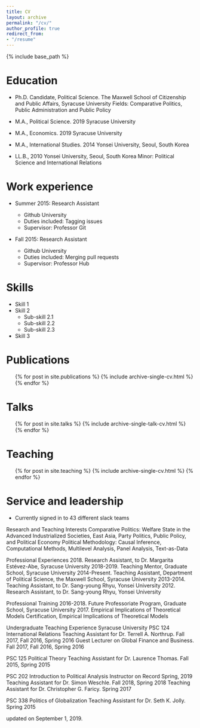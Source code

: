 ```yaml
---
title: CV
layout: archive
permalink: "/cv/"
author_profile: true
redirect_from:
- "/resume"
---
```


{% include base_path %}

Education
======
* Ph.D. Candidate, Political Science. 
The Maxwell School of Citizenship and Public Affairs, Syracuse University
Fields: Comparative Politics, Public Administration and Public Policy

* M.A., Political Science. 2019
Syracuse University

* M.A., Economics. 2019
Syracuse University

* M.A., International Studies. 2014
Yonsei University, Seoul, South Korea

* LL.B., 2010
Yonsei University, Seoul, South Korea
Minor: Political Science and International Relations

Work experience
======
* Summer 2015: Research Assistant
  * Github University
  * Duties included: Tagging issues
  * Supervisor: Professor Git

* Fall 2015: Research Assistant
  * Github University
  * Duties included: Merging pull requests
  * Supervisor: Professor Hub
  
Skills
======
* Skill 1
* Skill 2
  * Sub-skill 2.1
  * Sub-skill 2.2
  * Sub-skill 2.3
* Skill 3

Publications
======
  <ul>{% for post in site.publications %}
    {% include archive-single-cv.html %}
  {% endfor %}</ul>
  
Talks
======
  <ul>{% for post in site.talks %}
    {% include archive-single-talk-cv.html %}
  {% endfor %}</ul>
  
Teaching
======
  <ul>{% for post in site.teaching %}
    {% include archive-single-cv.html %}
  {% endfor %}</ul>
  
Service and leadership
======
* Currently signed in to 43 different slack teams


Research and Teaching Interests
Comparative Politics: Welfare State in the Advanced Industrialized Societies, East Asia, Party Politics, Public Policy, and Political Economy
Political Methodology: Causal Inference, Computational Methods, Multilevel Analysis, Panel Analysis, Text-as-Data

Professional Experiences
2018. Research Assistant, to Dr. Margarita Estévez-Abe, Syracuse University
2018-2019. Teaching Mentor, Graduate School, Syracuse University
2014-Present. Teaching Assistant, Department of Political Science, the Maxwell School, Syracuse University
2013-2014. Teaching Assistant, to Dr. Sang-young Rhyu, Yonsei University
2012. Research Assistant, to Dr. Sang-young Rhyu, Yonsei University

Professional Training
2016-2018. Future Professoriate Program, Graduate School, Syracuse University
2017. Empirical Implications of Theoretical Models Certification, Empirical Implications of Theoretical Models

Undergraduate Teaching Experience
Syracuse University
PSC 124 International Relations
Teaching Assistant for Dr. Terrell A. Northrup. Fall 2017, Fall 2016, Spring 2016
Guest Lecturer on Global Finance and Business. Fall 2017, Fall 2016, Spring 2016

PSC 125 Political Theory
Teaching Assistant for Dr. Laurence Thomas. Fall 2015, Spring 2015

PSC 202 Introduction to Political Analysis
Instructor on Record Spring, 2019
Teaching Assistant for Dr. Simon Weschle. Fall 2018, Spring 2018
Teaching Assistant for Dr. Christopher G. Faricy. Spring 2017

PSC 338 Politics of Globalization
Teaching Assistant for Dr. Seth K. Jolly. Spring 2015

updated on September 1, 2019.
